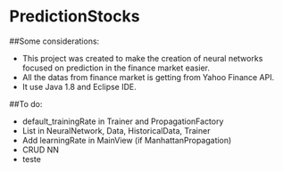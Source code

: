 # PredictionStocks

##Some considerations:
*   This project was created to make the creation of neural networks focused on prediction in the finance market easier.
*   All the datas from finance market is getting from Yahoo Finance API.
*   It use Java 1.8 and Eclipse IDE.


##To do:
*	default_trainingRate in Trainer and PropagationFactory
*	List<enumAttributesOfData> in NeuralNetwork, Data, HistoricalData, Trainer
*	Add learningRate in MainView (if ManhattanPropagation)
*   CRUD NN
* 	teste
